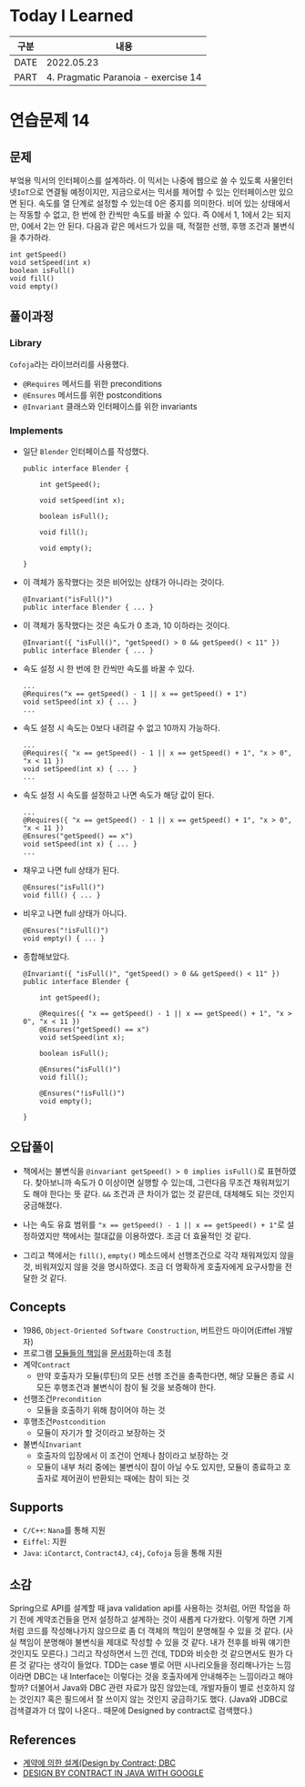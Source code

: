 # Today I Learned
| 구분  | 내용                                 |
|------|-------------------------------------|
| DATE | 2022.05.23                          |
| PART | 4. Pragmatic Paranoia - exercise 14 |


# 연습문제 14
## 문제
부엌용 믹서의 인터페이스를 설계하라. 이 믹서는 나중에 웹으로 쓸 수 있도록 사물인터넷`IoT`으로 연결될 예정이지만, 지금으로서는 믹서를 제어할 수 있는 인터페이스만 있으면 된다. 속도를 열 단계로 설정할 수 있는데 0은 중지를 의미한다. 비어 있는 상태에서는 작동할 수 없고, 한 번에 한 칸씩만 속도를 바꿀 수 있다. 즉 0에서 1, 1에서 2는 되지만, 0에서 2는 안 된다. 다음과 같은 메서드가 있을 때, 적절한 선행, 후행 조건과 불변식을 추가하라. 
```
int getSpeed()
void setSpeed(int x)
boolean isFull()
void fill()
void empty()
```


## 풀이과정
### Library
`Cofoja`라는 라이브러리를 사용했다. 
- `@Requires` 메서드를 위한 preconditions
- `@Ensures` 메서드를 위한 postconditions
- `@Invariant` 클래스와 인터페이스를 위한 invariants

### Implements 
* 일단 `Blender` 인터페이스를 작성했다. 
    ```
    public interface Blender {
        
        int getSpeed();
        
        void setSpeed(int x);

        boolean isFull();

        void fill();

        void empty();

    }
    ```

* 이 객체가 동작했다는 것은 비어있는 상태가 아니라는 것이다. 
    ```
    @Invariant("isFull()")
    public interface Blender { ... }
    ```

* 이 객체가 동작했다는 것은 속도가 0 초과, 10 이하라는 것이다. 
    ```
    @Invariant({ "isFull()", "getSpeed() > 0 && getSpeed() < 11" })
    public interface Blender { ... }
    ```

* 속도 설정 시 한 번에 한 칸씩만 속도를 바꿀 수 있다. 
    ```
    ...
    @Requires("x == getSpeed() - 1 || x == getSpeed() + 1")
    void setSpeed(int x) { ... }
    ...
    ```

* 속도 설정 시 속도는 0보다 내려갈 수 없고 10까지 가능하다. 
    ```
    ...
    @Requires({ "x == getSpeed() - 1 || x == getSpeed() + 1", "x > 0", "x < 11 })
    void setSpeed(int x) { ... }
    ...
    ```

* 속도 설정 시 속도를 설정하고 나면 속도가 해당 값이 된다. 
    ```
    ...
    @Requires({ "x == getSpeed() - 1 || x == getSpeed() + 1", "x > 0", "x < 11 })
    @Ensures("getSpeed() == x")
    void setSpeed(int x) { ... }
    ...
    ```

* 채우고 나면 full 상태가 된다. 
    ```
    @Ensures("isFull()")
    void fill() { ... }
    ```

* 비우고 나면 full 상태가 아니다. 
    ```
    @Ensures("!isFull()")
    void empty() { ... }
    ```

* 종합해보았다. 
    ```
    @Invariant({ "isFull()", "getSpeed() > 0 && getSpeed() < 11" })
    public interface Blender {

        int getSpeed();
        
        @Requires({ "x == getSpeed() - 1 || x == getSpeed() + 1", "x > 0", "x < 11 })
        @Ensures("getSpeed() == x")
        void setSpeed(int x);

        boolean isFull();

        @Ensures("isFull()")
        void fill();

        @Ensures("!isFull()")
        void empty();

    }
    ```


## 오답풀이
* 책에서는 불변식을  `@invariant getSpeed() > 0 implies isFull()`로 표현하였다. 찾아보니까 속도가 0 이상이면 실행할 수 있는데, 그런다음 무조건 채워져있기도 해야 한다는 뜻 같다. `&&` 조건과 큰 차이가 없는 것 같은데, 대체해도 되는 것인지 궁금해졌다. 

* 나는 속도 유효 범위를 `"x == getSpeed() - 1 || x == getSpeed() + 1"`로 설정하였지만 책에서는 절대값을 이용하였다. 조금 더 효율적인 것 같다. 

* 그리고 책에서는 `fill()`, `empty()` 메소드에서 선행조건으로 각각 채워져있지 않을 것, 비워져있지 않을 것을 명시하였다. 조금 더 명확하게 호출자에게 요구사항을 전달한 것 같다. 


## Concepts
* 1986, `Object-Oriented Software Construction`, 버트란드 마이어(Eiffel 개발자)
* 프로그램 <u>모듈들의 책임</u>을 <u>문서화</u>하는데 초점
* 계약`Contract`
  * 만약 호출자가 모듈(루틴)의 모든 선행 조건을 충족한다면, 해당 모듈은 종료 시 모든 후행조건과 불변식이 참이 될 것을 보증해야 한다. 
* 선행조건`Precondition`
  * 모듈을 호출하기 위해 참이어야 하는 것 
* 후행조건`Postcondition`
  * 모듈이 자기가 할 것이라고 보장하는 것
* 불변식`Invariant`
  * 호출자의 입장에서 이 조건이 언제나 참이라고 보장하는 것
  * 모듈이 내부 처리 중에는 불변식이 참이 아닐 수도 있지만, 모듈이 종료하고 호출자로 제어권이 반환되는 때에는 참이 되는 것 


## Supports
* `C/C++`: `Nana`를 통해 지원
* `Eiffel`: 지원
* `Java`: `iContarct`, `Contract4J`, `c4j`, `Cofoja` 등을 통해 지원


## 소감
Spring으로 API를 설계할 때 java validation api를 사용하는 것처럼, 어떤 작업을 하기 전에 계약조건들을 먼저 설정하고 설계하는 것이 새롭게 다가왔다. 이렇게 하면 기계처럼 코드를 작성해나가지 않으므로 좀 더 객체의 책임이 분명해질 수 있을 것 같다. (사실 책임이 분명해야 불변식을 제대로 작성할 수 있을 것 같다. 내가 전후를 바꿔 얘기한 것인지도 모른다.) 그리고 작성하면서 느낀 건데, TDD와 비슷한 것 같으면서도 뭔가 다른 것 같다는 생각이 들었다. TDD는 case 별로 어떤 시나리오들을 정리해나가는 느낌이라면 DBC는 내 Interface는 이렇다는 것을 호출자에게 안내해주는 느낌이라고 해야 할까? 더불어서 Java와 DBC 관련 자료가 많진 않았는데, 개발자들이 별로 선호하지 않는 것인지? 혹은 필드에서 잘 쓰이지 않는 것인지 궁금하기도 했다. (Java와 JDBC로 검색결과가 더 많이 나온다.. 때문에 Designed by contract로 검색했다.) 


## References
* [계약에 의한 설계(Design by Contract; DBC](https://kevinx64.net/198)
* [DESIGN BY CONTRACT IN JAVA WITH GOOGLE](https://objectcomputing.com/resources/publications/sett/september-2011-design-by-contract-in-java-with-google)
